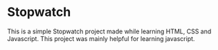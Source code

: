 # Stopwatch
 This is a simple Stopwatch project made while learning HTML, CSS and Javascript.
 This project was mainly helpful for learning javascript.
